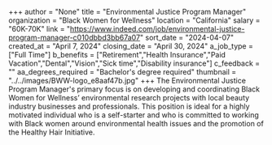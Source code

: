 +++
author = "None"
title = "Environmental Justice Program Manager"
organization = "Black Women for Wellness"
location = "California"
salary = "60K-70K"
link = "https://www.indeed.com/job/environmental-justice-program-manager-c010dbbd3bb67a07"
sort_date = "2024-04-07"
created_at = "April 7, 2024"
closing_date = "April 30, 2024"
a_job_type = ["Full Time"]
b_benefits = ["Retirement","Health Insurance","Paid Vacation","Dental","Vision","Sick time","Disability insurance"]
c_feedback = ""
aa_degrees_required = "Bachelor's degree required"
thumbnail = "../../images/BWW-logo_e8aaf47b.jpg"
+++
The Environmental Justice Program Manager's primary focus is on developing and coordinating Black Women for Wellness’ environmental research projects with local beauty industry businesses and professionals. This position is ideal for a highly motivated individual who is a self-starter and who is committed to working with Black women around environmental health issues and the promotion of the Healthy Hair Initiative.